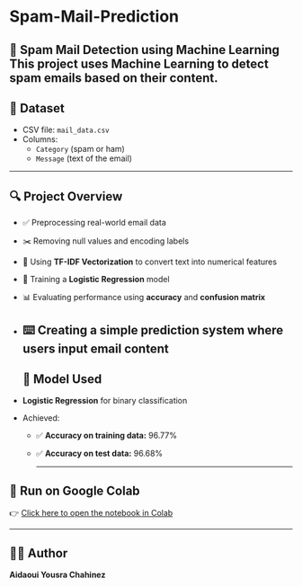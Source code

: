 # Spam-Mail-Prediction
📧 Spam Mail Detection using Machine Learning  This project uses Machine Learning to detect spam emails based on their content.
---

## 📁 Dataset

- CSV file: `mail_data.csv`  
- Columns:  
  - `Category` (spam or ham)  
  - `Message` (text of the email)
---

## 🔍 Project Overview

- ✅ Preprocessing real-world email data
- ✂️ Removing null values and encoding labels
- 🧠 Using **TF-IDF Vectorization** to convert text into numerical features
- 🤖 Training a **Logistic Regression** model
- 📊 Evaluating performance using **accuracy** and **confusion matrix**
- ⌨️ Creating a simple **prediction system** where users input email content
  ---


  ## 🧠 Model Used

- **Logistic Regression** for binary classification
- Achieved:
  - ✅ **Accuracy on training data:** 96.77%
  - ✅ **Accuracy on test data:** 96.68%

    ---
## 🔗 Run on Google Colab

👉 [Click here to open the notebook in Colab](https://colab.research.google.com/drive/10ZbbZZUc-Vb8uWWXNU6uGSsFCj3wqb5U?usp=sharing)

---
## 👩‍💻 Author

**Aidaoui Yousra Chahinez**


